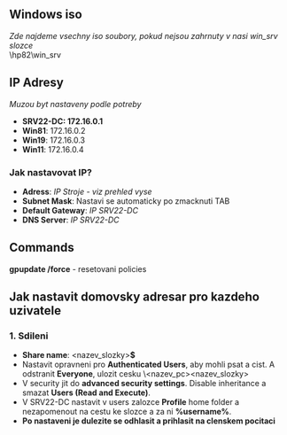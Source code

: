## Windows iso
*Zde najdeme vsechny  iso soubory, pokud nejsou zahrnuty v nasi win_srv slozce*<br />
\\hp82\win_srv

## IP Adresy
*Muzou byt nastaveny podle potreby*
- **SRV22-DC: 172.16.0.1**
- **Win81**: 172.16.0.2
- **Win19**: 172.16.0.3
- **Win11**: 172.16.0.4

### Jak nastavovat IP?
- **Adress**: *IP Stroje - viz prehled vyse*
- **Subnet Mask**: Nastavi se automaticky po zmacknuti TAB
- **Default Gateway**: *IP SRV22-DC*
- **DNS Server**: *IP SRV22-DC*


## Commands
**gpupdate /force** - resetovani policies

## Jak nastavit domovsky adresar pro kazdeho uzivatele
### 1. Sdileni
- **Share name**: <nazev_slozky>**$**
- Nastavit opravneni pro **Authenticated Users**, aby mohli psat a cist. A odstranit **Everyone**, ulozit  cesku \\<nazev_pc>\<nazev_slozky>
- V security jit do **advanced security settings**. Disable inheritance a smazat **Users (Read and Execute)**.
- V SRV22-DC nastavit v users zalozce **Profile** home folder a nezapomenout na cestu ke slozce a za ni **\%username%**. 
- **Po nastaveni je dulezite se odhlasit a prihlasit na clenskem pocitaci**